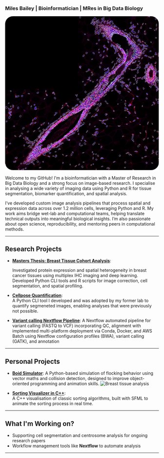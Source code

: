 ### Miles Bailey | Bioinformatician | MRes in Big Data Biology
<!-- <img src="assets\MRes-Image.png" alt="Breast tissue analysis" style="float: right; width: 512px; margin-left: 15px; margin-bottom: 5px;">  -->
<img src="assets/MRes-Image.png" alt="Breast tissue analysis" width="512">


Welcome to my GitHub! I'm a bioinformatician with a Master of Research in Big Data Biology and a strong focus on image-based research. I specialise in analysing a wide variety of imaging data using Python and R for tissue segmentation, biomarker quantification, and spatial analysis.

I’ve developed custom image analysis pipelines that process spatial and expression data across over 1.2 million cells, leveraging Python and R. My work aims bridge wet-lab and computational teams, helping translate technical outputs into meaningful biological insights. I’m also passionate about open science, reproducibility, and mentoring peers in computational methods.

---

## Research Projects
- **[Masters Thesis: Breast Tissue Cohort Analysis](https://github.com/milesbailey121/MRes-Dissertation)**:  
 
  Investigated protein expression and spatial heterogeneity in breast cancer tissues using multiplex IHC imaging and deep learning. Developed Python CLI tools and R scripts for image correction, cell segmentation, and spatial profiling.
- **[Cellpose Quantification](https://github.com/milesbailey121/cellpose-quantification)**:  
  A Python CLI tool I developed and was adopted by my former lab to quantify segmeneted images, enabling analyses that were previously not possible.

- **[Variant calling Nextflow Pipeline](https://github.com/milesbailey121/variant-calling-workflow)**:
  A Nextflow automated pipeline for variant calling (FASTQ to VCF) incorporating QC, alignment with implemented multi-platform deployment via Conda, Docker, and AWS Batch using Nextflow configuration profiles (BWA), variant calling (GATK), and annotation
---
<!-- <img src="assets\simulation.gif" alt="Boid Simulator" 
     style="float: right; 
            width: 320px;
            margin-left: 15px; 
            margin-bottom: 5px;
            border-radius: 16px; /* Adjust for more/less rounding */
            object-fit: cover;
            box-shadow: 0 4px 8px rgba(0,0,0,0.1); 
            border: 1px solid #eaeaea;">  -->

## Personal Projects
- **[Boid Simulator](https://github.com/milesbailey121/boid-simulator)**:
  A Python-based simulation of flocking behavior using vector maths and collision detection, designed to improve object-oriented programming and animation skills.
  <img src="assets/simulation.gif" alt="Breast tissue analysis" width="420">

- **[Sorting Visualizer in C++](https://github.com/milesbailey121/sorting-visualiser)**:  
  A C++ visualisation of classic sorting algorithms, built with SFML to animate the sorting process in real time.
---
## What I'm Working on?  
- Supporting cell segmentation and centrosome analysis for ongoing research papers
- Workflow management tools like **Nextflow** to automate analysis
---


